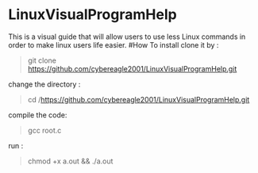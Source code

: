 # LinuxVisualProgramHelp
This is a visual guide that will allow users to use less Linux commands in order to make linux users life easier.
#How To install
clone it by :
> git clone https://github.com/cybereagle2001/LinuxVisualProgramHelp.git

change the directory :
> cd /https://github.com/cybereagle2001/LinuxVisualProgramHelp.git

compile the code:
> gcc root.c

run :
> chmod +x a.out && ./a.out
